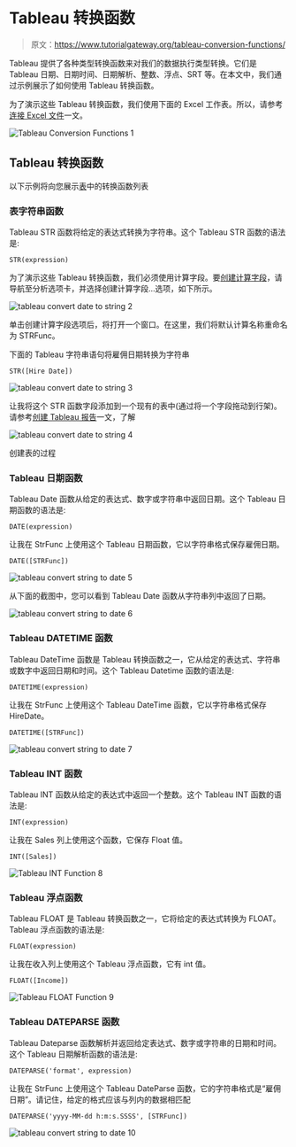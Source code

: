 # Tableau 转换函数

> 原文：<https://www.tutorialgateway.org/tableau-conversion-functions/>

Tableau 提供了各种类型转换函数来对我们的数据执行类型转换。它们是 Tableau 日期、日期时间、日期解析、整数、浮点、SRT 等。在本文中，我们通过示例展示了如何使用 Tableau 转换函数。

为了演示这些 Tableau 转换函数，我们使用下面的 Excel 工作表。所以，请参考[连接 Excel 文件](https://www.tutorialgateway.org/connecting-to-excel-files-in-tableau/)一文。

![Tableau Conversion Functions 1](img/b8d72a715ecdda87234709dd1434c134.png)

## Tableau 转换函数

以下示例将向您展示[表](https://www.tutorialgateway.org/tableau/)中的转换函数列表

### 表字符串函数

Tableau STR 函数将给定的表达式转换为字符串。这个 Tableau STR 函数的语法是:

```
STR(expression)
```

为了演示这些 Tableau 转换函数，我们必须使用计算字段。要[创建计算字段](https://www.tutorialgateway.org/calculated-field-tableau/)，请导航至分析选项卡，并选择创建计算字段…选项，如下所示。

![tableau convert date to string 2](img/61261ccd6763643ddd9ee2add7ab7ba5.png)

单击创建计算字段选项后，将打开一个窗口。在这里，我们将默认计算名称重命名为 STRFunc。

下面的 Tableau 字符串语句将雇佣日期转换为字符串

```
STR([Hire Date])
```

![tableau convert date to string 3](img/c2d4a183c6974f4e2baeda2c45894751.png)

让我将这个 STR 函数字段添加到一个现有的表中(通过将一个字段拖动到行架)。请参考[创建 Tableau 报告](https://www.tutorialgateway.org/tableau-table-report/)一文，了解

![tableau convert date to string 4](img/3918d81af64ec0bf847f9b1db5e34537.png)

创建表的过程

### Tableau 日期函数

Tableau Date 函数从给定的表达式、数字或字符串中返回日期。这个 Tableau 日期函数的语法是:

```
DATE(expression)
```

让我在 StrFunc 上使用这个 Tableau 日期函数，它以字符串格式保存雇佣日期。

```
DATE([STRFunc])
```

![tableau convert string to date 5](img/7dae5714135f328f10fbb7a040df4032.png)

从下面的截图中，您可以看到 Tableau Date 函数从字符串列中返回了日期。

![tableau convert string to date 6](img/1bb5662a2c67f0fbad2d30652938a7b3.png)

### Tableau DATETIME 函数

Tableau DateTime 函数是 Tableau 转换函数之一，它从给定的表达式、字符串或数字中返回日期和时间。这个 Tableau Datetime 函数的语法是:

```
DATETIME(expression)
```

让我在 StrFunc 上使用这个 Tableau DateTime 函数，它以字符串格式保存 HireDate。

```
DATETIME([STRFunc])
```

![tableau convert string to date 7](img/f944a50aebc1d258e85e07c9a18965d8.png)

### Tableau INT 函数

Tableau INT 函数从给定的表达式中返回一个整数。这个 Tableau INT 函数的语法是:

```
INT(expression)
```

让我在 Sales 列上使用这个函数，它保存 Float 值。

```
INT([Sales])
```

![Tableau INT Function 8](img/7fba8560479b63946290e8f6610a32f0.png)

### Tableau 浮点函数

Tableau FLOAT 是 Tableau 转换函数之一，它将给定的表达式转换为 FLOAT。Tableau 浮点函数的语法是:

```
FLOAT(expression)
```

让我在收入列上使用这个 Tableau 浮点函数，它有 int 值。

```
FLOAT([Income])
```

![Tableau FLOAT Function 9](img/b106137c693654d9661177f5b51450f4.png)

### Tableau DATEPARSE 函数

Tableau Dateparse 函数解析并返回给定表达式、数字或字符串的日期和时间。这个 Tableau 日期解析函数的语法是:

```
DATEPARSE('format', expression)
```

让我在 StrFunc 上使用这个 Tableau DateParse 函数，它的字符串格式是“雇佣日期”。请记住，给定的格式应该与列内的数据相匹配

```
DATEPARSE('yyyy-MM-dd h:m:s.SSSS', [STRFunc])
```

![tableau convert string to date 10](img/153de7a41a236c4be868c7b30de8c9df.png)